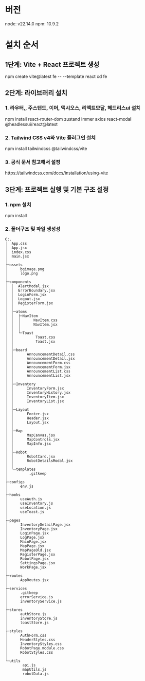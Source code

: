 # 버전
node: v22.14.0
npm: 10.9.2

# 설치 순서
## 1단계: Vite + React 프로젝트 생성
npm create vite@latest fe -- --template react
cd fe

## 2단계: 라이브러리 설치
### 1. 라우터,, 주스탠드, 이머, 액시오스, 리액트모달, 헤드리스ui 설치
npm install react-router-dom zustand immer axios react-modal @headlessui/react@latest

### 2. Tailwind CSS v4와 Vite 플러그인 설치
npm install tailwindcss @tailwindcss/vite

### 3. 공식 문서 참고해서 설정
https://tailwindcss.com/docs/installation/using-vite

## 3단계: 프로젝트 실행 및 기본 구조 설정
### 1. npm 설치
npm install

### 2. 폴더구조 및 파일 생성성
```
C:.
│  App.css
│  App.jsx
│  index.css
│  main.jsx
│
├─assets
│      bgimage.png
│      logo.png
│
├─components
│  │  AlertModal.jsx
│  │  ErrorBoundary.jsx
│  │  LoginForm.jsx
│  │  Logout.jsx
│  │  RegisterForm.jsx
│  │
│  ├─atoms
│  │  ├─NavItem
│  │  │      NavItem.css
│  │  │      NavItem.jsx
│  │  │
│  │  └─Toast
│  │          Toast.css
│  │          Toast.jsx
│  │
│  ├─board
│  │      AnnouncementDetail.css
│  │      AnnouncementDetail.jsx
│  │      AnnouncementForm.css
│  │      AnnouncementForm.jsx
│  │      AnnouncementList.css
│  │      AnnouncementList.jsx
│  │
│  ├─Inventory
│  │      InventoryForm.jsx
│  │      InventoryHistory.jsx
│  │      InventoryItem.jsx
│  │      InventoryList.jsx
│  │
│  ├─Layout
│  │      Footer.jsx
│  │      Header.jsx
│  │      Layout.jsx
│  │
│  ├─Map
│  │      MapCanvas.jsx
│  │      MapControls.jsx
│  │      MapInfo.jsx
│  │
│  ├─Robot
│  │      RobotCard.jsx
│  │      RobotDetailsModal.jsx
│  │
│  └─templates
│          .gitkeep
│
├─configs
│      env.js
│
├─hooks
│      useAuth.js
│      useInventory.js
│      useLocation.js
│      useToast.js
│
├─pages
│      InventoryDetailPage.jsx
│      InventoryPage.jsx
│      LoginPage.jsx
│      LogPage.jsx
│      MainPage.jsx
│      MapPage.jsx
│      MapPageOld.jsx
│      RegisterPage.jsx
│      RobotPage.jsx
│      SettingsPage.jsx
│      WorkPage.jsx
│
├─routes
│      AppRoutes.jsx
│
├─services
│      .gitkeep
│      errorService.js
│      inventoryService.js
│
├─stores
│      authStore.js
│      inventoryStore.js
│      toastStore.js
│
├─styles
│      AuthForm.css
│      HeaderStyles.css
│      InventoryStyles.css
│      RobotPage.module.css
│      RobotStyles.css
│
└─utils
        api.js
        mapUtils.js
        robotData.js
```
